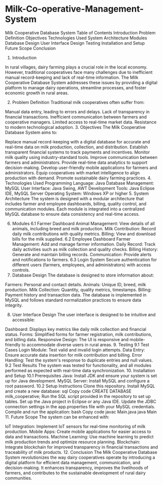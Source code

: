 # Milk-Co-operative-Management-System

Milk Cooperative Database System
Table of Contents
Introduction
Problem Definition
Objectives
Technologies Used
System Architecture
Modules
Database Design
User Interface Design
Testing
Installation and Setup
Future Scope
Conclusion
1. Introduction <a name="introduction"></a>

In rural villages, dairy farming plays a crucial role in the local economy. However, traditional cooperatives face many challenges due to inefficient manual record-keeping and lack of real-time information. The Milk Cooperative Database System addresses these issues by providing a digital platform to manage dairy operations, streamline processes, and foster economic growth in rural areas.

2. Problem Definition <a name="problem-definition"></a>
Traditional milk cooperatives often suffer from:

Manual data entry, leading to errors and delays.
Lack of transparency in financial transactions.
Inefficient communication between farmers and cooperative managers.
Limited access to real-time market data.
Resistance to modern technological adoption.
3. Objectives <a name="objectives"></a>
The Milk Cooperative Database System aims to:

Replace manual record-keeping with a digital database for accurate and real-time data on milk production, collection, and distribution.
Establish transparent financial systems to track payments and incentives.
Monitor milk quality using industry-standard tools.
Improve communication between farmers and administrators.
Provide real-time data analytics to support decision-making.
Develop user-friendly mobile applications for farmers and administrators.
Equip cooperatives with market intelligence to align production with demand.
Promote sustainable dairy farming practices.
4. Technologies Used <a name="technologies-used"></a>
Programming Language: Java
Database Management: MySQL
User Interface: Java Swing, AWT
Development Tools: Java Eclipse IDE, MySQL Server
Operating System: Windows XP or higher
5. System Architecture <a name="system-architecture"></a>
The system is designed with a modular architecture that includes farmer and employee dashboards, billing, quality control, and communication modules. Each module is integrated into a centralized MySQL database to ensure data consistency and real-time access.

6. Modules <a name="modules"></a>
6.1 Farmer Dashboard
Animal Management: View details of all animals, including breed and milk production.
Milk Contribution: Record daily milk contributions with quality metrics.
Billing: View and download bills for the milk supplied.
6.2 Employee Dashboard
Farmer Management: Add and manage farmer information.
Daily Record: Track daily activities such as milk collection and quality checks.
Billing History: Generate and maintain billing records.
Communication: Provide alerts and notifications to farmers.
6.3 Login System
Secure authentication for different users (farmers, employees, and administrators) with access controls.
7. Database Design <a name="database-design"></a>
The database is designed to store information about:

Farmers: Personal and contact details.
Animals: Unique ID, breed, milk production.
Milk Collection: Quantity, quality metrics, timestamps.
Billing: Payment history and transaction data.
The database is implemented in MySQL and follows standard normalization practices to ensure data integrity.

8. User Interface Design <a name="user-interface-design"></a>
The user interface is designed to be intuitive and accessible:

Dashboard: Displays key metrics like daily milk collection and financial status.
Forms: Simplified forms for farmer registration, milk contributions, and billing data.
Responsive Design: The UI is responsive and mobile-friendly to accommodate diverse users in rural areas.
9. Testing <a name="testing"></a>
9.1 Test Cases
Login Module: Test valid and invalid login attempts.
Data Entry: Ensure accurate data insertion for milk contribution and billing.
Error Handling: Test the system's response to duplicate entries and null values.
9.2 Test Results
The system was tested for functionality, and all modules performed as expected with real-time data synchronization.
10. Installation and Setup <a name="installation-and-setup"></a>
10.1 Prerequisites
Java: Install JDK and ensure your system is set up for Java development.
MySQL Server: Install MySQL and configure a root password.
10.2 Setup Instructions
Clone this repository.
Install MySQL and create a new database:
sql
Copy code
CREATE DATABASE milk_cooperative;
Run the SQL script provided in the repository to set up tables.
Set up the Java project in Eclipse or any Java IDE.
Update the JDBC connection settings in the app.properties file with your MySQL credentials.
Compile and run the application:
bash
Copy code
javac Main.java
java Main
11. Future Scope <a name="future-scope"></a>
The system can be enhanced with:

IoT Integration: Implement IoT sensors for real-time monitoring of milk production.
Mobile Apps: Create mobile applications for easier access to data and transactions.
Machine Learning: Use machine learning to predict milk production trends and optimize resource planning.
Blockchain: Integrate blockchain for improved transparency in financial transactions and traceability of milk products.
12. Conclusion <a name="conclusion"></a>
The Milk Cooperative Database System revolutionizes the way dairy cooperatives operate by introducing a digital platform for efficient data management, communication, and decision-making. It enhances transparency, improves the livelihoods of farmers, and contributes to the sustainable development of rural dairy communities.

